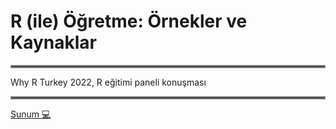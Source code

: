 # R (ile) Öğretme: Örnekler ve Kaynaklar

<hr style="border:2px solid gray"> </hr>

Why R Turkey 2022, R eğitimi paneli konuşması

<hr style="border:2px solid gray"> </hr>

[Sunum :computer:](https://mdogucu.github.io/whyr-2022/index.html) 

